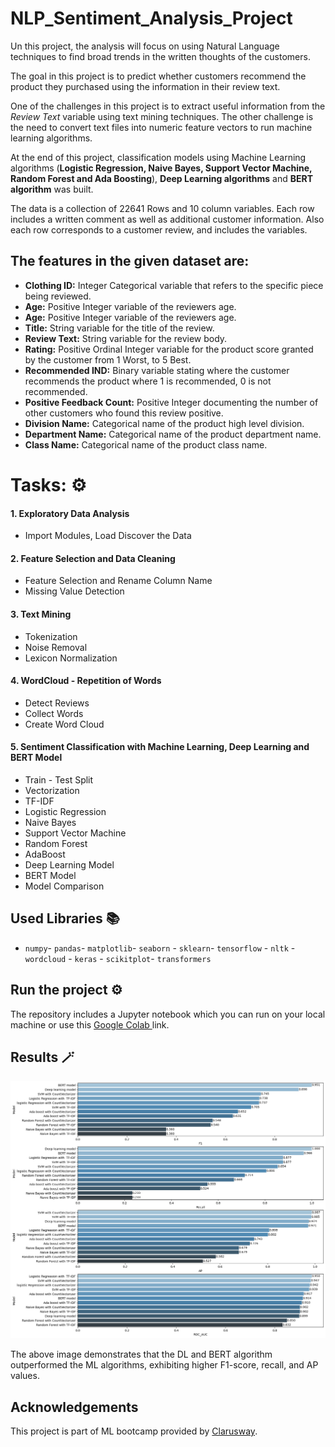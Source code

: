 # NLP_Sentiment_Analysis_Project

<p>Un this project, the analysis will focus on using Natural Language techniques to find broad trends in the written thoughts of the customers. 
  
The goal in this project is to predict whether customers recommend the product they purchased using the information in their review text.
  
One of the challenges in this project is to extract useful information from the *Review Text* variable using text mining techniques. The other challenge is the need to convert text files into numeric feature vectors to run machine learning algorithms.

At the end of this project, classification models using Machine Learning algorithms (<b>Logistic Regression, Naive Bayes, Support Vector Machine, Random Forest and Ada Boosting</b>), <b>Deep Learning algorithms</b> and <b>BERT algorithm</b> was built.</p>

<p>The data is a collection of 22641 Rows and 10 column variables. Each row includes a written comment as well as additional customer information.
Also each row corresponds to a customer review, and includes the variables.</p>


## The features in the given dataset are:
- <b>Clothing ID:</b> Integer Categorical variable that refers to the specific piece being reviewed.
- <b>Age:</b> Positive Integer variable of the reviewers age.
- <b>Age:</b> Positive Integer variable of the reviewers age.
- <b>Title:</b> String variable for the title of the review.
- <b>Review Text:</b> String variable for the review body.
- <b>Rating:</b> Positive Ordinal Integer variable for the product score granted by the customer from 1 Worst, to 5 Best.
- <b>Recommended IND:</b> Binary variable stating where the customer recommends the product where 1 is recommended, 0 is not recommended.
- <b>Positive Feedback Count:</b> Positive Integer documenting the number of other customers who found this review positive.
- <b>Division Name:</b> Categorical name of the product high level division.
- <b>Department Name:</b> Categorical name of the product department name.
- <b>Class Name:</b> Categorical name of the product class name.

# Tasks: ⚙️

#### 1. Exploratory Data Analysis

- Import Modules, Load Discover the Data

#### 2. Feature Selection and Data Cleaning

- Feature Selection and Rename Column Name
- Missing Value Detection

#### 3. Text Mining

- Tokenization
- Noise Removal
- Lexicon Normalization

#### 4. WordCloud - Repetition of Words

- Detect Reviews
- Collect Words
- Create Word Cloud


#### 5. Sentiment Classification with Machine Learning, Deep Learning and BERT Model

- Train - Test Split
- Vectorization
- TF-IDF
- Logistic Regression
- Naive Bayes
- Support Vector Machine
- Random Forest
- AdaBoost
- Deep Learning Model
- BERT Model
- Model Comparison


## Used Libraries 📚
- `numpy`- `pandas`- `matplotlib`- `seaborn` - `sklearn`- `tensorflow` - `nltk` - `wordcloud` - `keras` - `scikitplot`- `transformers` 


  
## Run the project ⚙️
The repository includes a Jupyter notebook which you can run on your local machine or use this <a href=""> Google Colab </a> link.


## Results 🪄
![Result](Result.png)
<p>The above image demonstrates that the DL and BERT algorithm outperformed the ML algorithms, exhibiting higher F1-score, recall, and AP values.</p>


## Acknowledgements
This project is part of ML bootcamp provided by <a href="https://clarusway.com/"> Clarusway</a>.


